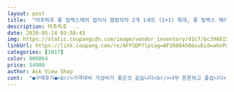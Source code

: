 ```yaml
---
layout: post 
title:  "마추픽추 롱 릴렉스체어 접이식 캠핑의자 2개 1세트 (1+1) 특대, 롱 릴렉스 체어 1+1, 1개" 
description: 마추픽추  ..
date: 2020-05-14 03:58:43 
img: https://static.coupangcdn.com/image/vendor_inventory/d1c7/bc396815eb5670f138a946fbe50d0a486d2f846f4152fb3a82d43682badf.jpg 
linkUrl: https://link.coupang.com/re/AFFSDP?lptag=AF3600438&subid=ahnPublicAsk&pageKey=34326258&itemId=128087853&vendorItemId=3158866760&traceid=V0-113-c9062187f98f728c 
categories: [1017] 
color: 006064 
price: 54900 
author: Ask View Shop 
cont:  "●구매후기●<br/>가격대비 가성비가 좋은것 같습니다<br/>너무 튼튼하고 좋습니다<br/>색상이 잔디위에있을때 확실히 예쁜거같아요 등받침도길어서편안했어요<br/>크기가 크고 어른이 앉아도 편안합니다<br/>튼튼하기도 하고 상품 수령 후 바로 나가서 2시간 가까이 앉아본 결과 불편함이 없이 좋았습니다<br/>" 
---
```


